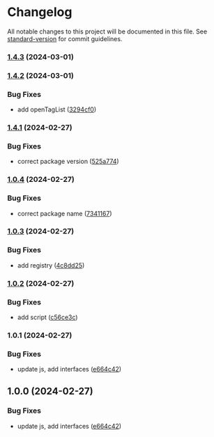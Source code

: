 # Changelog

All notable changes to this project will be documented in this file. See [standard-version](https://github.com/conventional-changelog/standard-version) for commit guidelines.

### [1.4.3](https://github.com/choukin/tencent-wechat-jssdk/compare/v1.4.2...v1.4.3) (2024-03-01)

### [1.4.2](https://github.com/choukin/tencent-wechat-jssdk/compare/v1.4.1...v1.4.2) (2024-03-01)


### Bug Fixes

* add openTagList ([3294cf0](https://github.com/choukin/tencent-wechat-jssdk/commit/3294cf03502b11501675a5d91c8cf8fe29924e4b))

### [1.4.1](https://github.com/choukin/tencent-wechat-jssdk/compare/v1.0.4...v1.4.1) (2024-02-27)


### Bug Fixes

* correct package version ([525a774](https://github.com/choukin/tencent-wechat-jssdk/commit/525a77484212810e9a9433f72145e21ccf36d9b2))

### [1.0.4](https://github.com/choukin/tencent-wechat-jssdk/compare/v1.0.3...v1.0.4) (2024-02-27)


### Bug Fixes

* correct package name ([7341167](https://github.com/choukin/tencent-wechat-jssdk/commit/734116714916f236436047e16f8d9f0d1566adf9))

### [1.0.3](https://github.com/choukin/tencent-wechat-jssdk/compare/v1.0.2...v1.0.3) (2024-02-27)


### Bug Fixes

* add registry ([4c8dd25](https://github.com/choukin/tencent-wechat-jssdk/commit/4c8dd25f7c0ee95c350ed5055609d0ff85b260ef))

### [1.0.2](https://github.com/choukin/tencent-wechat-jssdk/compare/v1.0.1...v1.0.2) (2024-02-27)


### Bug Fixes

* add script ([c56ce3c](https://github.com/choukin/tencent-wechat-jssdk/commit/c56ce3c32dfb46dcabeca4ff558e8119ce63885a))

### 1.0.1 (2024-02-27)


### Bug Fixes

* update js, add interfaces ([e664c42](https://github.com/choukin/tencent-wechat-jssdk/commit/e664c42b85c9a14160823a7b618bf98c54e350fe))

## 1.0.0 (2024-02-27)


### Bug Fixes

* update js, add interfaces ([e664c42](https://github.com/choukin/tencent-wechat-jssdk/commit/e664c42b85c9a14160823a7b618bf98c54e350fe))
